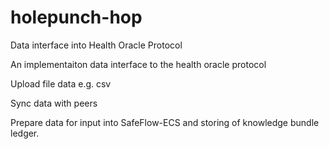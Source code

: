 # holepunch-hop
Data interface into Health Oracle Protocol

An implementaiton data interface to the health oracle protocol

Upload file data e.g. csv 

Sync data with peers

Prepare data for input into SafeFlow-ECS and storing of knowledge bundle ledger.


